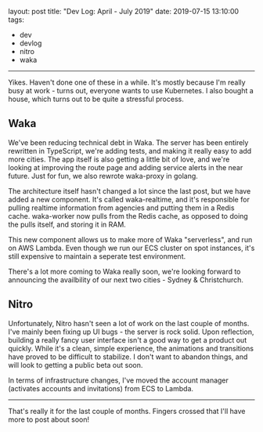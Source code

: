 layout: post
title: "Dev Log: April - July 2019"
date: 2019-07-15 13:10:00
tags:
- dev
- devlog
- nitro
- waka
---

Yikes. Haven't done one of these in a while. It's mostly because I'm really busy at work - turns out, everyone wants to use Kubernetes. I also bought a house, which turns out to be quite a stressful process.

## Waka

We've been reducing technical debt in Waka. The server has been entirely rewritten in TypeScript, we're adding tests, and making it really easy to add more cities. The app itself is also getting a little bit of love, and we're looking at improving the route page and adding service alerts in the near future. Just for fun, we also rewrote waka-proxy in golang.

The architecture itself hasn't changed a lot since the last post, but we have added a new component. It's called waka-realtime, and it's responsible for pulling realtime information from agencies and putting them in a Redis cache. waka-worker now pulls from the Redis cache, as opposed to doing the pulls itself, and storing it in RAM.

This new component allows us to make more of Waka "serverless", and run on AWS Lambda. Even though we run our ECS cluster on spot instances, it's still expensive to maintain a seperate test environment.

There's a lot more coming to Waka really soon, we're looking forward to announcing the availbility of our next two cities - Sydney & Christchurch.
 
## Nitro

Unfortunately, Nitro hasn't seen a lot of work on the last couple of months. I've mainly been fixing up UI bugs - the server is rock solid. Upon reflection, building a really fancy user interface isn't a good way to get a product out quickly. While it's a clean, simple experience, the animations and transitions have proved to be difficult to stabilize. I don't want to abandon things, and will look to getting a public beta out soon.

In terms of infrastructure changes, I've moved the account manager (activates accounts and invitations) from ECS to Lambda. 

---

That's really it for the last couple of months. Fingers crossed that I'll have more to post about soon!